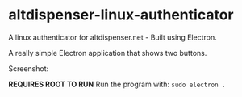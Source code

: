 # altdispenser-linux-authenticator

A linux authenticator for altdispenser.net - Built using Electron.

A really simple Electron application that shows two buttons.

Screenshot: [](https://raw.githubusercontent.com/supercheese200/altdispenser-linux-authenticator/master/readme-assets/2016-12-30-20:07:44.png)

**REQUIRES ROOT TO RUN**
Run the program with: `sudo electron .`
